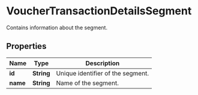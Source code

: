 

# VoucherTransactionDetailsSegment

Contains information about the segment.

## Properties

| Name | Type | Description |
|------------ | ------------- | ------------- |
|**id** | **String** | Unique identifier of the segment. |
|**name** | **String** | Name of the segment. |



